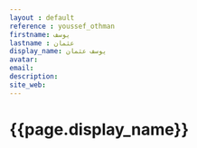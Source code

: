 ```yaml
---
layout : default
reference : youssef_othman
firstname: يوسف
lastname : عثمان
display_name: يوسف عثمان
avatar:
email: 
description: 
site_web: 
---
```


#  {{page.display_name}}

